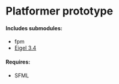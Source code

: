 # Platformer prototype
#### Includes submodules:
* fpm
* [Eigel 3.4](http://eigen.tuxfamily.org/index.php?title=Main_Page#Download)
#### Requires:
* SFML